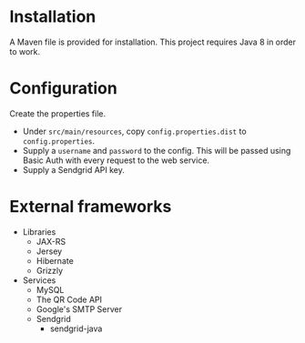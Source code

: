 # Installation
A Maven file is provided for installation. This project requires Java 8 in order to work.

# Configuration

Create the properties file.

- Under `src/main/resources`, copy `config.properties.dist` to `config.properties`.
- Supply a `username` and `password` to the config. This will be passed using Basic Auth with every request to the web service.
- Supply a Sendgrid API key.

# External frameworks

- Libraries
    - JAX-RS
    - Jersey
    - Hibernate
    - Grizzly
- Services
    - MySQL
    - The QR Code API
    - Google's SMTP Server
    - Sendgrid
        - sendgrid-java


[vscode]: https://code.visualstudio.com/